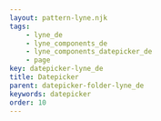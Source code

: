 ```yaml
---
layout: pattern-lyne.njk
tags: 
    - lyne_de
    - lyne_components_de
    - lyne_components_datepicker_de
    - page
key: datepicker-lyne_de
title: Datepicker
parent: datepicker-folder-lyne_de
keywords: datepicker
order: 10
---
```

